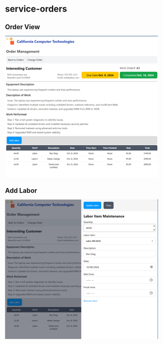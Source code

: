# service-orders

## Order View

![View](docs/order-detail-view.png "Order Detail View")

## Add Labor

![Labor](docs/add-labor.png "Add Labor")